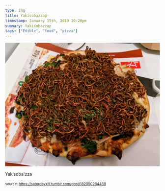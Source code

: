 ```yaml
---
type: img
title: Yakisobazzap-
timestamp: January 15th, 2019 10:20pm
summary: Yakisobazzap 
tags: ["Edible", "food", "pizza"]
---
```

<img src="../media/182050264469.jpg"/>
                                                                                          <div class="caption"><p>Yakisoba'zza</p> </div>
                                    
                
                
                
                
                                
<small>source: https://saturdayxiii.tumblr.com/post/182050264469</small>